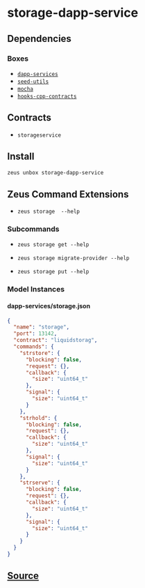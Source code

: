 
storage-dapp-service 
====================




## Dependencies
### Boxes
* [`dapp-services`](dapp-services.md)
* [`seed-utils`](seed-utils.md)
* [`mocha`](mocha.md)
* [`hooks-cpp-contracts`](hooks-cpp-contracts.md)


## Contracts
* `storageservice`
## Install
```bash
zeus unbox storage-dapp-service
```


## Zeus Command Extensions
* ```zeus storage  --help```

### Subcommands
* ```zeus storage get --help```

* ```zeus storage migrate-provider --help```

* ```zeus storage put --help```





### Model Instances
#### dapp-services/storage.json
```json
{
  "name": "storage",
  "port": 13142,
  "contract": "liquidstorag",
  "commands": {
    "strstore": {
      "blocking": false,
      "request": {},
      "callback": {
        "size": "uint64_t"
      },
      "signal": {
        "size": "uint64_t"
      }
    },
    "strhold": {
      "blocking": false,
      "request": {},
      "callback": {
        "size": "uint64_t"
      },
      "signal": {
        "size": "uint64_t"
      }
    },
    "strserve": {
      "blocking": false,
      "request": {},
      "callback": {
        "size": "uint64_t"
      },
      "signal": {
        "size": "uint64_t"
      }
    }
  }
}
```
## [Source](https://github.com/liquidapps-io/zeus-sdk/tree/master/boxes/groups/services/storage-dapp-service)
